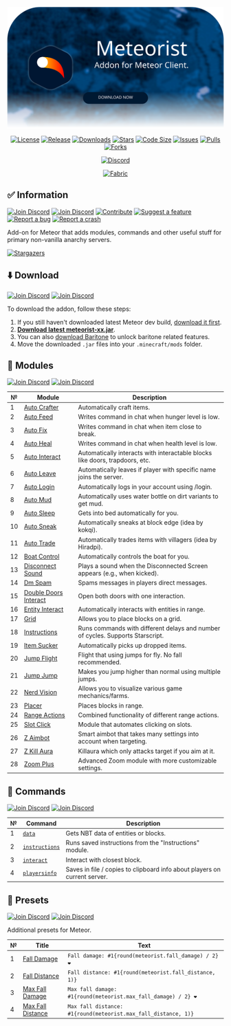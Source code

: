 <div align="center">

[![Meteorist Download][meteorist-banner-download]][meteorist-download]

[![License][shield-repo-license]][repo-license]
[![Release][shield-repo-latest]][repo-latest]
[![Downloads][shield-repo-releases]][repo-releases]
[![Stars][shield-repo-stargazers]][repo-stargazers]
[![Code Size][shield-repo-code-size]][repo-code-size]
[![Issues][shield-repo-issues]][repo-issues]
[![Pulls][shield-repo-pulls]][repo-pulls]
[![Forks][shield-repo-forks]][repo-forks]

[![Discord][vidget-discord]][discord]

[![Fabric][shield-fabric]][fabric]

</div>

## ✅ Information

[![Join Discord][shield-discord-server]][discord]
[![Join Discord][shield-discord-members]][discord]
[![Contribute][shield-contribute]][contribute]
[![Suggest a feature][shield-suggest-feature]][suggest-feature]
[![Report a bug][shield-report-bug]][report-bug]
[![Report a crash][shield-report-crash]][report-crash]

Add-on for Meteor that adds modules, commands and other useful stuff for primary non-vanilla anarchy servers.

<a href="https://github.com/Zgoly/Meteorist/stargazers">
  <picture>
    <source media="(prefers-color-scheme: dark)" srcset="https://reporoster.com/stars/dark/Zgoly/Meteorist">
    <source media="(prefers-color-scheme: light)" srcset="https://reporoster.com/stars/light/Zgoly/Meteorist">
    <img alt="Stargazers" src="https://reporoster.com/stars/dark/Zgoly/Meteorist">
  </picture>
</a>

## ⬇️ Download

[![Join Discord][shield-discord-server]][discord]
[![Join Discord][shield-discord-members]][discord]

To download the addon, follow these steps:

1. If you still haven't downloaded latest Meteor dev build, [download it first][meteor-download].
2. **[Download latest meteorist-xx.jar][meteorist-download]**.
3. You can also [download Baritone][baritone-download] to unlock baritone related features.
4. Move the downloaded `.jar` files into your `.minecraft/mods` folder.

## 🧩 Modules

[![Join Discord][shield-discord-server]][discord]
[![Join Discord][shield-discord-members]][discord]

| №  | Module                                                            | Description                                                                    |
|----|-------------------------------------------------------------------|--------------------------------------------------------------------------------|
| 1  | [Auto Crafter](../../wiki/modules#auto-crafter)                   | Automatically craft items.                                                     |
| 2  | [Auto Feed](../../wiki/modules#auto-feed)                         | Writes command in chat when hunger level is low.                               |
| 3  | [Auto Fix](../../wiki/modules#auto-fix)                           | Writes command in chat when item close to break.                               |
| 4  | [Auto Heal](../../wiki/modules#auto-heal)                         | Writes command in chat when health level is low.                               |
| 5  | [Auto Interact](../../wiki/modules#auto-interact)                 | Automatically interacts with interactable blocks like doors, trapdoors, etc.   |
| 6  | [Auto Leave](../../wiki/modules#auto-leave)                       | Automatically leaves if player with specific name joins the server.            |
| 7  | [Auto Login](../../wiki/modules#auto-login)                       | Automatically logs in your account using /login.                               |
| 8  | [Auto Mud](../../wiki/modules#auto-mud)                           | Automatically uses water bottle on dirt variants to get mud.                   |
| 9  | [Auto Sleep](../../wiki/modules#auto-sleep)                       | Gets into bed automatically for you.                                           |
| 10 | [Auto Sneak](../../wiki/modules#auto-sneak)                       | Automatically sneaks at block edge (idea by kokqi).                            |
| 11 | [Auto Trade](../../wiki/modules#auto-trade)                       | Automatically trades items with villagers (idea by Hiradpi).                   |
| 12 | [Boat Control](../../wiki/modules#boat-control)                   | Automatically controls the boat for you.                                       |
| 13 | [Disconnect Sound](../../wiki/modules#disconnect-sound)           | Plays a sound when the Disconnected Screen appears (e.g., when kicked).        |
| 14 | [Dm Spam](../../wiki/modules#dm-spam)                             | Spams messages in players direct messages.                                     |
| 15 | [Double Doors Interact](../../wiki/modules#double-doors-interact) | Open both doors with one interaction.                                          |
| 16 | [Entity Interact](../../wiki/modules#entity-interact)             | Automatically interacts with entities in range.                                |
| 17 | [Grid](../../wiki/modules#grid)                                   | Allows you to place blocks on a grid.                                          |
| 18 | [Instructions](../../wiki/modules#instructions)                   | Runs commands with different delays and number of cycles. Supports Starscript. |
| 19 | [Item Sucker](../../wiki/modules#item-sucker)                     | Automatically picks up dropped items.                                          |
| 20 | [Jump Flight](../../wiki/modules#jump-flight)                     | Flight that using jumps for fly. No fall recommended.                          |
| 21 | [Jump Jump](../../wiki/modules#jump-jump)                         | Makes you jump higher than normal using multiple jumps.                        |
| 22 | [Nerd Vision](../../wiki/modules#nerd-vision)                     | Allows you to visualize various game mechanics/farms.                          |
| 23 | [Placer](../../wiki/modules#placer)                               | Places blocks in range.                                                        |
| 24 | [Range Actions](../../wiki/modules#range-actions)                 | Combined functionality of different range actions.                             |
| 25 | [Slot Click](../../wiki/modules#slot-click)                       | Module that automates clicking on slots.                                       |
| 26 | [Z Aimbot](../../wiki/modules#z-aimbot)                           | Smart aimbot that takes many settings into account when targeting.             |
| 27 | [Z Kill Aura](../../wiki/modules#z-kill-aura)                     | Killaura which only attacks target if you aim at it.                           |
| 28 | [Zoom Plus](../../wiki/modules#zoom-plus)                         | Advanced Zoom module with more customizable settings.                          |

## 📘 Commands

[![Join Discord][shield-discord-server]][discord]
[![Join Discord][shield-discord-members]][discord]

| № | Command                                            | Description                                                               |
|---|----------------------------------------------------|---------------------------------------------------------------------------|
| 1 | [`data`](../../wiki/commands#data)                 | Gets NBT data of entities or blocks.                                      |
| 2 | [`instructions`](../../wiki/commands#instructions) | Runs saved instructions from the "Instructions" module.                   |
| 3 | [`interact`](../../wiki/commands#interact)         | Interact with closest block.                                              |
| 4 | [`playersinfo`](../../wiki/commands#playersinfo)   | Saves in file / copies to clipboard info about players on current server. |

## 🎨 Presets

[![Join Discord][shield-discord-server]][discord]
[![Join Discord][shield-discord-members]][discord]

Additional presets for Meteor.

| № | Title                                                     | Text                                                           |
|---|-----------------------------------------------------------|----------------------------------------------------------------|
| 1 | [Fall Damage](../../wiki/presets#fall-damage)             | `Fall damage: #1{round(meteorist.fall_damage) / 2} ❤`          |
| 2 | [Fall Distance](../../wiki/presets#fall-distance)         | `Fall distance: #1{round(meteorist.fall_distance, 1)}`         |
| 3 | [Max Fall Damage](../../wiki/presets#max-fall-damage)     | `Max fall damage: #1{round(meteorist.max_fall_damage) / 2} ❤`  |
| 4 | [Max Fall Distance](../../wiki/presets#max-fall-distance) | `Max fall distance: #1{round(meteorist.max_fall_distance, 1)}` |



[meteorist-banner-download]: https://raw.githubusercontent.com/Zgoly/hosts/main/meteorist_banner.svg
[meteorist-download]: https://zgoly.github.io/utils/download-latest-release?user=Zgoly&repo=Meteorist&file=.jar
[meteor-download]: https://meteorclient.com
[baritone-download]: https://meteorclient.com/api/downloadBaritone

[shield-repo-license]: https://img.shields.io/github/license/Zgoly/Meteorist?style=flat&labelColor=004a94&color=004a94
[repo-license]: https://github.com/Zgoly/Meteorist/blob/main/LICENSE

[shield-repo-latest]: https://img.shields.io/github/v/release/Zgoly/Meteorist?display_name=release&labelColor=153F8D&color=153F8D
[repo-latest]: https://github.com/Zgoly/Meteorist/releases/latest

[shield-repo-releases]: https://img.shields.io/github/downloads/Zgoly/Meteorist/total?labelColor=2A3585&color=2A3585
[repo-releases]: https://tooomm.github.io/github-release-stats/?username=Zgoly&repository=Meteorist

[shield-repo-stargazers]: https://img.shields.io/github/stars/Zgoly/Meteorist?style=flat&labelColor=3F2A7E&color=3F2A7E
[repo-stargazers]: https://github.com/Zgoly/Meteorist/stargazers

[shield-repo-code-size]: https://img.shields.io/github/languages/code-size/Zgoly/Meteorist?labelColor=%23552076&color=%23552076
[repo-code-size]: https://github.com/Zgoly/Meteorist/archive/refs/heads/main.zip

[shield-repo-issues]: https://img.shields.io/github/issues/Zgoly/Meteorist?labelColor=6A156F&color=6A156F
[repo-issues]: https://github.com/Zgoly/Meteorist/issues

[shield-repo-pulls]: https://img.shields.io/github/issues-pr/Zgoly/Meteorist?labelColor=7F0B67&color=7F0B67
[repo-pulls]: https://github.com/Zgoly/Meteorist/pulls

[shield-repo-forks]: https://img.shields.io/github/forks/Zgoly/Meteorist?style=flat&labelColor=940060&color=940060
[repo-forks]: https://github.com/Zgoly/Meteorist/network/members


[vidget-discord]: https://invidget.switchblade.xyz/y8fBWPNJFm
[discord]: https://dsc.gg/zgoly


[shield-fabric]: https://raw.githubusercontent.com/intergrav/devins-badges/v3/assets/cozy/supported/fabric_vector.svg
[fabric]: https://fabricmc.net/


[shield-discord-server]: https://img.shields.io/badge/dynamic/json?url=https%3A%2F%2Fdiscord.com%2Fapi%2Fv9%2Fguilds%2F1035620564133490809%2Fwidget.json&query=name&logo=discord&logoColor=white&label=Server&labelColor=5865F2&color=5865F2
[shield-discord-members]: https://img.shields.io/discord/1035620564133490809?label=%20&color=5865F2

[shield-contribute]: https://img.shields.io/badge/Contribute-00967d
[contribute]: https://github.com/Zgoly/Meteorist/pulls

[shield-suggest-feature]: https://img.shields.io/badge/Suggest%20a%20feature-00967d
[suggest-feature]: https://github.com/Zgoly/Meteorist/issues/new?assignees=&labels=enhancement&projects=&template=suggestion.yml

[shield-report-bug]: https://img.shields.io/badge/Report%20a%20bug-ff6600
[report-bug]: https://github.com/Zgoly/Meteorist/issues/new?assignees=&labels=bug&projects=&template=bug.yml

[shield-report-crash]: https://img.shields.io/badge/Report%20a%20crash-c83232
[report-crash]: https://github.com/Zgoly/Meteorist/issues/new?assignees=&labels=crash&projects=&template=crash.yml
